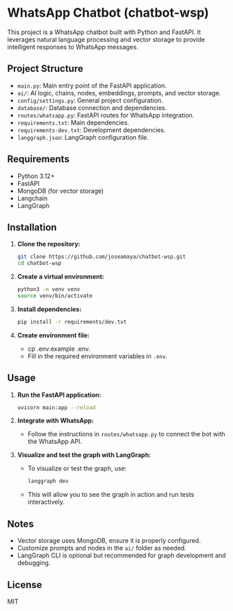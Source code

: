 # WhatsApp Chatbot (chatbot-wsp)

This project is a WhatsApp chatbot built with Python and FastAPI. It leverages natural language processing and vector storage to provide intelligent responses to WhatsApp messages.

## Project Structure

- `main.py`: Main entry point of the FastAPI application.
- `ai/`: AI logic, chains, nodes, embeddings, prompts, and vector storage.
- `config/settings.py`: General project configuration.
- `database/`: Database connection and dependencies.
- `routes/whatsapp.py`: FastAPI routes for WhatsApp integration.
- `requirements.txt`: Main dependencies.
- `requirements-dev.txt`: Development dependencies.
- `langgraph.json`: LangGraph configuration file.

## Requirements

- Python 3.12+
- FastAPI
- MongoDB (for vector storage)
- Langchain
- LangGraph

## Installation

1. **Clone the repository:**
   ```bash
   git clone https://github.com/joseamaya/chatbot-wsp.git
   cd chatbot-wsp
   ```

2. **Create a virtual environment:**
   ```bash
   python3 -m venv venv
   source venv/bin/activate
   ```

3. **Install dependencies:**
   ```bash
   pip install -r requirements/dev.txt
   ```

4. **Create environment file:**
   - cp .env.example .env.
   - Fill in the required environment variables in `.env`.

## Usage

1. **Run the FastAPI application:**
   ```bash
   uvicorn main:app --reload
   ```

2. **Integrate with WhatsApp:**
   - Follow the instructions in `routes/whatsapp.py` to connect the bot with the WhatsApp API.

3. **Visualize and test the graph with LangGraph:**
   - To visualize or test the graph, use:
     ```bash
     langgraph dev
     ```
   - This will allow you to see the graph in action and run tests interactively.

## Notes

- Vector storage uses MongoDB, ensure it is properly configured.
- Customize prompts and nodes in the `ai/` folder as needed.
- LangGraph CLI is optional but recommended for graph development and debugging.

## License

MIT
